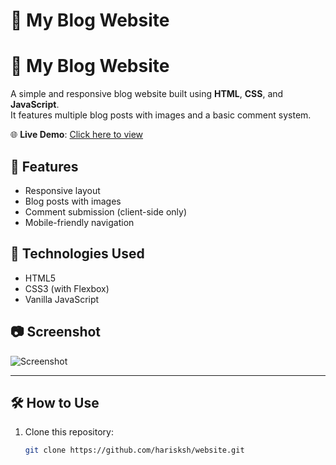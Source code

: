 # 📝 My Blog Website
# 📝 My Blog Website

A simple and responsive blog website built using **HTML**, **CSS**, and **JavaScript**.  
It features multiple blog posts with images and a basic comment system.

🌐 **Live Demo**: [Click here to view](https://harisksh.github.io/website/)


## 🚀 Features

- Responsive layout
- Blog posts with images
- Comment submission (client-side only)
- Mobile-friendly navigation

## 🧩 Technologies Used

- HTML5
- CSS3 (with Flexbox)
- Vanilla JavaScript

## 📷 Screenshot

![Screenshot](https://cdn.pixabay.com/photo/2025/05/30/17/15/mountain-9631829_640.jpg)

---

## 🛠 How to Use

1. Clone this repository:
   ```bash
   git clone https://github.com/harisksh/website.git
